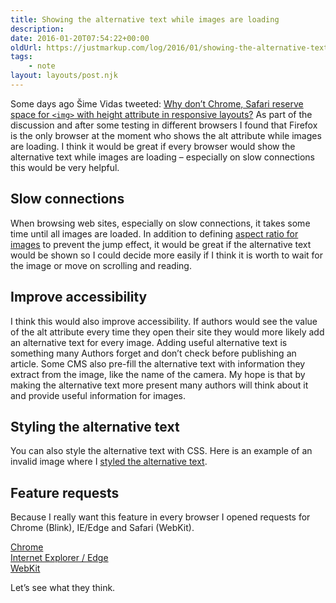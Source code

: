 ```yaml
---
title: Showing the alternative text while images are loading
description: 
date: 2016-01-20T07:54:22+00:00
oldUrl: https://justmarkup.com/log/2016/01/showing-the-alternative-text-while-images-are-loading/
tags:
    - note
layout: layouts/post.njk
---
```


Some days ago Šime Vidas tweeted: [Why don’t Chrome, Safari reserve space for `<img>` with height attribute in responsive layouts?](https://twitter.com/simevidas/status/688419465223077889) As part of the discussion and after some testing in different browsers I found that Firefox is the only browser at the moment who shows the alt attribute while images are loading. I think it would be great if every browser would show the alternative text while images are loading – especially on slow connections this would be very helpful.

Slow connections
----------------

When browsing web sites, especially on slow connections, it takes some time until all images are loaded. In addition to defining [aspect ratio for images](https://justmarkup.com/log/2015/11/definining-aspect-ratio-to-prevent-reflow/) to prevent the jump effect, it would be great if the alternative text would be shown so I could decide more easily if I think it is worth to wait for the image or move on scrolling and reading.

Improve accessibility
---------------------

I think this would also improve accessibility. If authors would see the value of the alt attribute every time they open their site they would more likely add an alternative text for every image. Adding useful alternative text is something many Authors forget and don’t check before publishing an article. Some CMS also pre-fill the alternative text with information they extract from the image, like the name of the camera. My hope is that by making the alternative text more present many authors will think about it and provide useful information for images.

Styling the alternative text
----------------------------

You can also style the alternative text with CSS. Here is an example of an invalid image where I [styled the alternative text](http://jsbin.com/qorowi/edit?html,css,output).

Feature requests
----------------

Because I really want this feature in every browser I opened requests for Chrome (Blink), IE/Edge and Safari (WebKit).

[Chrome](https://code.google.com/p/chromium/issues/detail?id=579402)  
[Internet Explorer / Edge](https://connect.microsoft.com/IE/feedbackdetail/view/2262724/show-alternative-text-while-images-are-loading)  
[WebKit](https://bugs.webkit.org/show_bug.cgi?id=153273)

Let’s see what they think.